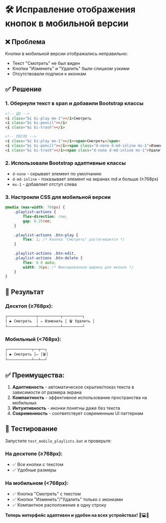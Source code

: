 # 🛠️ Исправление отображения кнопок в мобильной версии

## ❌ Проблема
Кнопки в мобильной версии отображались неправильно:
- Текст "Смотреть" не был виден
- Кнопки "Изменить" и "Удалить" были слишком узкими
- Отсутствовали подписи к иконкам

## ✅ Решение

### 1. Обернули текст в span и добавили Bootstrap классы
```html
<!-- ДО -->
<i class="bi bi-play me-1"></i>Смотреть
<i class="bi bi-pencil"></i>
<i class="bi bi-trash"></i>

<!-- ПОСЛЕ -->
<i class="bi bi-play me-1"></i><span>Смотреть</span>
<i class="bi bi-pencil"></i><span class="d-none d-md-inline ms-1">Изменить</span>
<i class="bi bi-trash"></i><span class="d-none d-md-inline ms-1">Удалить</span>
```

### 2. Использовали Bootstrap адаптивные классы
- `d-none` - скрывает элемент по умолчанию
- `d-md-inline` - показывает элемент на экранах md и больше (≥768px)
- `ms-1` - добавляет отступ слева

### 3. Настроили CSS для мобильной версии
```css
@media (max-width: 768px) {
    .playlist-actions {
        flex-direction: row;
        gap: 0.25rem;
    }
    
    .playlist-actions .btn-play {
        flex: 1; /* Кнопка "Смотреть" растягивается */
    }
    
    .playlist-actions .btn-edit,
    .playlist-actions .btn-delete {
        flex: 0 0 auto;
        width: 36px; /* Фиксированная ширина для иконок */
    }
}
```

## 🎯 Результат

### Десктоп (≥768px):
```
┌─────────────┬──────────┬─────────┐
│ ▶ Смотреть  │ ✏ Изменить │ 🗑 Удалить │
└─────────────┴──────────┴─────────┘
```

### Мобильный (<768px):
```
┌───────────┬──┬──┐
│ ▶ Смотреть │✏ │🗑│
└───────────┴──┴──┘
```

## ✅ Преимущества:

1. **Адаптивность** - автоматическое скрытие/показ текста в зависимости от размера экрана
2. **Компактность** - эффективное использование пространства на мобильных
3. **Интуитивность** - иконки понятны даже без текста
4. **Современность** - соответствует современным UI паттернам

## 🧪 Тестирование

Запустите `test_mobile_playlists.bat` и проверьте:

### На десктопе (≥768px):
- ✅ Все кнопки с текстом
- ✅ Удобные размеры

### На мобильном (<768px):
- ✅ Кнопка "Смотреть" с текстом
- ✅ Кнопки "Изменить"/"Удалить" только с иконками
- ✅ Компактное расположение в одну строку

**Теперь интерфейс адаптивен и удобен на всех устройствах! 📱💻✨**